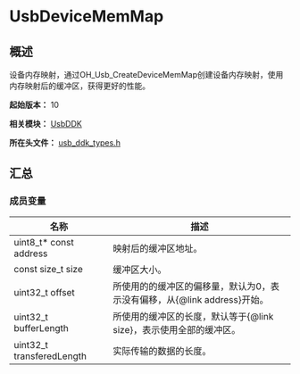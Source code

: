 # UsbDeviceMemMap

## 概述

设备内存映射，通过OH_Usb_CreateDeviceMemMap创建设备内存映射，使用内存映射后的缓冲区，获得更好的性能。

**起始版本：** 10

**相关模块：** [UsbDDK](capi-usbddk.md)

**所在头文件：** [usb_ddk_types.h](capi-usb-ddk-types-h.md)

## 汇总

### 成员变量

| 名称 | 描述 |
| -- | -- |
| uint8_t* const address | 映射后的缓冲区地址。 |
| const size_t size | 缓冲区大小。 |
| uint32_t offset | 所使用的的缓冲区的偏移量，默认为0，表示没有偏移，从{@link address}开始。 |
| uint32_t bufferLength | 所使用的缓冲区的长度，默认等于{@link size}，表示使用全部的缓冲区。 |
| uint32_t transferedLength | 实际传输的数据的长度。 |


